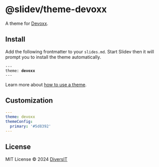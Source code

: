 # @slidev/theme-devoxx

A theme for [Devoxx](https://www.devoxx.be).

## Install

Add the following frontmatter to your `slides.md`. Start Slidev then it will prompt you to install the theme automatically.

<pre><code>---
theme: <b>devoxx</b>
---</code></pre>

Learn more about [how to use a theme](https://sli.dev/themes/use).

## Customization

```yaml
---
theme: devoxx
themeConfig:
  primary: '#5d8392'
---
```

## License

MIT License © 2024 [DiversIT](https://github.com/diversit)
